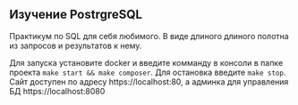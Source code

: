 ## Изучение PostrgreSQL
Практикум по SQL  для себя любимого. В виде длиного длиного полотна из запросов и результатов к нему.

Для запуска установите docker и введите комманду в консоли в папке проекта <code>make start && make composer</code>.
Для остановка введите <code>make stop</code>.
Сайт доступен по адресу https://localhost:80, а админка для управления БД https://localhost:8080

